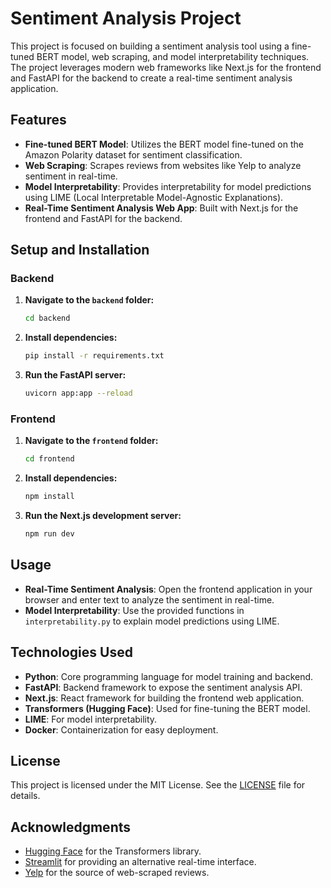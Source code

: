 # Sentiment Analysis Project

This project is focused on building a sentiment analysis tool using a fine-tuned BERT model, web scraping, and model
interpretability techniques. The project leverages modern web frameworks like Next.js for the frontend and FastAPI for
the backend to create a real-time sentiment analysis application.

## Features

- **Fine-tuned BERT Model**: Utilizes the BERT model fine-tuned on the Amazon Polarity dataset for sentiment
  classification.
- **Web Scraping**: Scrapes reviews from websites like Yelp to analyze sentiment in real-time.
- **Model Interpretability**: Provides interpretability for model predictions using LIME (Local Interpretable
  Model-Agnostic Explanations).
- **Real-Time Sentiment Analysis Web App**: Built with Next.js for the frontend and FastAPI for the backend.

## Setup and Installation

### Backend

1. **Navigate to the `backend` folder:**

    ```bash
    cd backend
    ```

2. **Install dependencies:**

    ```bash
    pip install -r requirements.txt
    ```

3. **Run the FastAPI server:**

    ```bash
    uvicorn app:app --reload
    ```

### Frontend

1. **Navigate to the `frontend` folder:**

    ```bash
    cd frontend
    ```

2. **Install dependencies:**

    ```bash
    npm install
    ```

3. **Run the Next.js development server:**

    ```bash
    npm run dev
    ```

## Usage

- **Real-Time Sentiment Analysis**: Open the frontend application in your browser and enter text to analyze the
  sentiment in real-time.
- **Model Interpretability**: Use the provided functions in `interpretability.py` to explain model predictions using
  LIME.

## Technologies Used

- **Python**: Core programming language for model training and backend.
- **FastAPI**: Backend framework to expose the sentiment analysis API.
- **Next.js**: React framework for building the frontend web application.
- **Transformers (Hugging Face)**: Used for fine-tuning the BERT model.
- **LIME**: For model interpretability.
- **Docker**: Containerization for easy deployment.

## License

This project is licensed under the MIT License. See the [LICENSE](LICENSE) file for details.

## Acknowledgments

- [Hugging Face](https://huggingface.co/) for the Transformers library.
- [Streamlit](https://streamlit.io/) for providing an alternative real-time interface.
- [Yelp](https://www.yelp.com/) for the source of web-scraped reviews.
